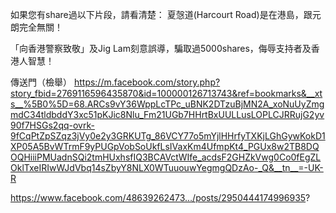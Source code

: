 如果您有share過以下片段，請看清楚：
夏愨道(Harcourt Road)是在港島，跟元朗完全無關！

「向香港警察致敬」及Jig Lam刻意誤導，騙取過5000shares，侮辱支持者及香港人智慧！

傳送門（檢舉）
https://m.facebook.com/story.php?story_fbid=2769116596435870&id=100000126713743&ref=bookmarks&__xts__%5B0%5D=68.ARCs9vY36WppLcTPc_uBNK2DTzuBjMN2A_xoNuUyZmgmdC34tldbddY3xc51pKJic8Nlu_Fm21UGb7HHrtBxUULLusLOPLCJRRujG2yv90f7HSGs2qq-ovrk-9fCqPtZpSZqz3jVy0e2y3GRKUTg_86VCY77o5mYjlHHrfyTXKjLGhGywKokD1XP05A5BvWTrmF9yPUGpVobSoUkfLsIVaxKm4UfmpKt4_PGUx8w2TB8DQOQHiiiPMUadnSQi2tmHUxhsfIQ3BCAVctWIfe_acdsF2GHZkVwg0Co0fEgZLOklTxeIRIwWJdVbq14sZbyY8NLX0WTuuouwYegmgQDzAo-_Q&__tn__=-UK-R

https://www.facebook.com/48639262473…/posts/2950444174996935?